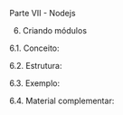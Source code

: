 Parte VII - Nodejs

6. Criando módulos

6.1. Conceito:

6.2. Estrutura:

6.3. Exemplo:

6.4. Material complementar:
